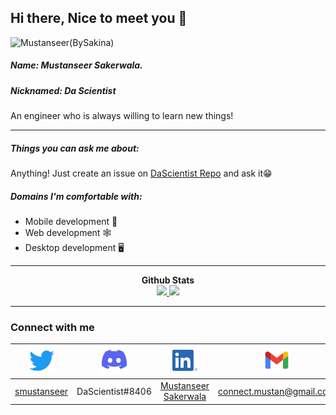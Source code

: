 ## Hi there, Nice to meet you 👋

![Mustanseer(BySakina)](https://github.com/user-attachments/assets/f27d6821-1170-4f73-85a8-44f79f245ea6)

##### Name: Mustanseer Sakerwala. 
##### Nicknamed: Da Scientist

An engineer who is always willing to learn new things!
<!-- Aim: To grasp and master the power of computation and create better world for me to live in. -->

---

##### Things you can ask me about:

Anything! Just create an issue on [DaScientist Repo](https://github.com/DaScientist/DaScientist) and ask it😁

##### Domains I'm comfortable with:

- Mobile development 📱
- Web development  🕸
- Desktop development 🖥

---

<p align="center">
<b>Github Stats</b><br/>
<a href="https://github.com/DaScientist">
<img src="https://github-readme-stats.vercel.app/api/top-langs/?username=dascientist&show_icons=true&theme=radical&text_color=ACACAC&langs_count=7&title_color=ACACAC&layout=compact" />
</a>
<a href="https://github.com/DaScientist">
<img src="https://github-readme-stats.vercel.app/api?username=dascientist&count_private=true&show_icons=true&theme=radical&width=100%&text_color=ACACAC&&title_color=ACACAC&icon_color=ACACAC" />
</a>
</p>

---

<p align="center">
<h3>Connect with me</h3>

|[<img src="assets/twitter.png" width="40" alt="Twitter">](https://twitter.com/smustanseer) | [<img src="assets/discord.png" width="40" alt="Discord">](https://discordapp.com/users/DaScientist#8406) | [<img src="assets/linkedin.png" width="40" alt="LinkedIn">](https://www.linkedin.com/in/mustanseer-sakerwala-mm53bm52/) | [<img src="assets/gmail.png" width="40" alt="Mail">](mailto:connect.mustan@gmail.com)
|:-------:|:-------:|:--------:|:-------:|
|[smustanseer](https://twitter.com/smustanseer)|DaScientist#8406|[Mustanseer Sakerwala](https://www.linkedin.com/in/mustanseer-sakerwala-mm53bm52/)|[connect.mustan@gmail.com](mailto:connect.mustan@gmail.com)|
</p>
